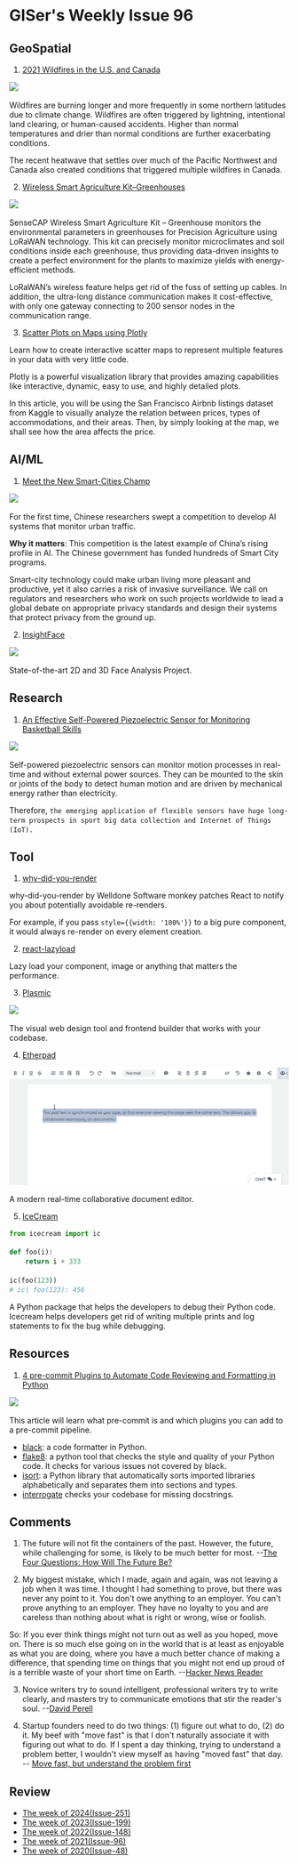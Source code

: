# GISer's Weekly Issue 96

## GeoSpatial

1. [2021 Wildfires in the U.S. and Canada](https://www.geographyrealm.com/2021-fires-in-the-u-s-and-canada/)

![](https://cdn.shortpixel.ai/spai/w_720+q_lossless+ret_img+to_webp/https://www.geographyrealm.com/wp-content/uploads/2021/07/map-air-temperatures-canada-pacific-northwest-nasa.jpg)

Wildfires are burning longer and more frequently in some northern latitudes due to climate change. Wildfires are often triggered by lightning, intentional land clearing, or human-caused accidents. Higher than normal temperatures and drier than normal conditions are further exacerbating conditions.

The recent heatwave that settles over much of the Pacific Northwest and Canada also created conditions that triggered multiple wildfires in Canada.

2. [Wireless Smart Agriculture Kit–Greenhouses](https://www.seeedstudio.com/Wireless-Smart-Agriculture-Kit-Greenhouses-p-4952.html)

![](https://lh3.googleusercontent.com/7N_T4OJWMBw-p6Or3KNMzlpxCxWugVOuYS_c4pV8gypCvvNLcEY8jcJDrBgf-BPbol1JycwjkbtKgug6pqeShujH6mNNXbenFTsVVvcSD73a1t6ik27nGAiJKBNtMuaEJ59DmZwE)

SenseCAP Wireless Smart Agriculture Kit – Greenhouse monitors the environmental parameters in greenhouses for Precision Agriculture using LoRaWAN technology. This kit can precisely monitor microclimates and soil conditions inside each greenhouse, thus providing data-driven insights to create a perfect environment for the plants to maximize yields with energy-efficient methods.

LoRaWAN’s wireless feature helps get rid of the fuss of setting up cables. In addition, the ultra-long distance communication makes it cost-effective, with only one gateway connecting to 200 sensor nodes in the communication range.

3. [Scatter Plots on Maps using Plotly](https://towardsdatascience.com/scatter-plots-on-maps-using-plotly-79f16aee17d0)

Learn how to create interactive scatter maps to represent multiple features in your data with very little code.

Plotly is a powerful visualization library that provides amazing capabilities like interactive, dynamic, easy to use, and highly detailed plots.

In this article, you will be using the San Francisco Airbnb listings dataset from Kaggle to visually analyze the relation between prices, types of accommodations, and their areas. Then, by simply looking at the map, we shall see how the area affects the price.

## AI/ML

1. [Meet the New Smart-Cities Champ](https://read.deeplearning.ai/the-batch/issue-102/)

![](https://dl-staging-website.ghost.io/content/images/2021/07/CITY--1-.gif)

For the first time, Chinese researchers swept a competition to develop AI systems that monitor urban traffic.

**Why it matters**: This competition is the latest example of China’s rising profile in AI. The Chinese government has funded hundreds of Smart City programs.

Smart-city technology could make urban living more pleasant and productive, yet it also carries a risk of invasive surveillance. We call on regulators and researchers who work on such projects worldwide to lead a global debate on appropriate privacy standards and design their systems that protect privacy from the ground up.

2. [InsightFace](https://github.com/deepinsight/insightface)

![](https://camo.githubusercontent.com/94afea3fd9149d1859c601e5f396b2d57ed803d8cc1401fcbdc76e669e162943/68747470733a2f2f696e7369676874666163652e61692f6173736574732f696d672f6769746875622f666163657265636f676e6974696f6e66726f6d766964656f2e504e47)

State-of-the-art 2D and 3D Face Analysis Project.

## Research

1. [An Effective Self-Powered Piezoelectric Sensor for Monitoring Basketball Skills](https://www.mdpi.com/1424-8220/21/15/5144)

![](https://www.mdpi.com/sensors/sensors-21-05144/article_deploy/html/images/sensors-21-05144-g001-550.jpg)

Self-powered piezoelectric sensors can monitor motion processes in real-time and without external power sources. They can be mounted to the skin or joints of the body to detect human motion and are driven by mechanical energy rather than electricity.

Therefore, `the emerging application of flexible sensors have huge long-term prospects in sport big data collection and Internet of Things (IoT).`

## Tool

1. [why-did-you-render](https://github.com/welldone-software/why-did-you-render#readme)

why-did-you-render by Welldone Software monkey patches React to notify you about potentially avoidable re-renders.

For example, if you pass `style={{width: '100%'}}` to a big pure component, it would always re-render on every element creation.

2. [react-lazyload](https://github.com/twobin/react-lazyload)

Lazy load your component, image or anything that matters the performance.

3. [Plasmic](https://github.com/plasmicapp/plasmic)

![](https://site-assets.plasmic.app/642cae58c19cd41e74e958f311dd9423.png)

The visual web design tool and frontend builder that works with your codebase.

4. [Etherpad](https://github.com/ether/etherpad-lite)

![](https://github.com/ether/etherpad-lite/raw/develop/doc/images/etherpad_demo.gif)

A modern real-time collaborative document editor.

5. [IceCream](https://github.com/gruns/icecream)

```python
from icecream import ic

def foo(i):
    return i + 333

ic(foo(123))
# ic| foo(123): 456
```

A Python package that helps the developers to debug their Python code. Icecream helps developers get rid of writing multiple prints and log statements to fix the bug while debugging.

## Resources

1. [4 pre-commit Plugins to Automate Code Reviewing and Formatting in Python](https://towardsdatascience.com/4-pre-commit-plugins-to-automate-code-reviewing-and-formatting-in-python-c80c6d2e9f5)

![](https://miro.medium.com/max/3262/1*VoFV8eM4iTCjZt7akM243Q.png)

This article will learn what pre-commit is and which plugins you can add to a pre-commit pipeline.

- [black](https://black.readthedocs.io/en/stable/): a code formatter in Python.
- [flake8](https://flake8.pycqa.org/en/latest/): a python tool that checks the style and quality of your Python code. It checks for various issues not covered by black.
- [isort](https://github.com/PyCQA/isort): a Python library that automatically sorts imported libraries alphabetically and separates them into sections and types.
- [interrogate](https://interrogate.readthedocs.io/en/latest/index.html?highlight=pre-commit) checks your codebase for missing docstrings.

## Comments

1. The future will not fit the containers of the past. However, the future, while challenging for some, is likely to be much better for most.
   --[The Four Questions: How Will The Future Be?](https://rishad.substack.com/p/the-four-questions-how-will-the-future)

2. My biggest mistake, which I made, again and again, was not leaving a job when it was time. I thought I had something to prove, but there was never any point to it. You don't owe anything to an employer. You can't prove anything to an employer. They have no loyalty to you and are careless than nothing about what is right or wrong, wise or foolish.

So: If you ever think things might not turn out as well as you hoped, move on. There is so much else going on in the world that is at least as enjoyable as what you are doing, where you have a much better chance of making a difference, that spending time on things that you might not end up proud of is a terrible waste of your short time on Earth.
--[Hacker News Reader](https://news.ycombinator.com/item?id=27565815)

3. Novice writers try to sound intelligent, professional writers try to write clearly, and masters try to communicate emotions that stir the reader's soul.
   --[David Perell](https://twitter.com/david_perell/status/1409610371527233539)

4. Startup founders need to do two things: (1) figure out what to do, (2) do it. My beef with "move fast" is that I don't naturally associate it with figuring out what to do. If I spent a day thinking, trying to understand a problem better, I wouldn't view myself as having "moved fast" that day.
   -- [Move fast, but understand the problem first](https://jacobobryant.com/blog/understand/)

## Review

- [The week of 2024(Issue-251)](../2024/issue-251.md)
- [The week of 2023(Issue-199)](../2023/issue-199.md)
- [The week of 2022(Issue-148)](../2022/issue-148.md)
- [The week of 2021(Issue-96)](../2021/issue-96.md)
- [The week of 2020(Issue-48)](../2020/issue-48.md)
